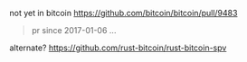 not yet in bitcoin
https://github.com/bitcoin/bitcoin/pull/9483
> pr since 2017-01-06 ...

alternate?
https://github.com/rust-bitcoin/rust-bitcoin-spv
